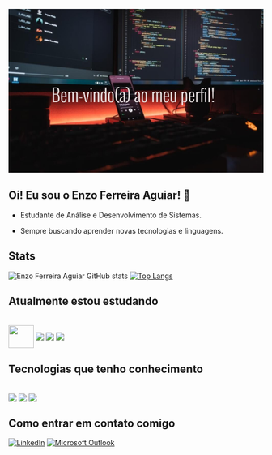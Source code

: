 ![Banner_GitHub](https://github.com/EnzoFerreiraAguiar/EnzoFerreiraAguiar/blob/main/Banner_GitHub.jpg)


## Oi! Eu sou o Enzo Ferreira Aguiar! 👋

- Estudante de Análise e Desenvolvimento de Sistemas.

- Sempre buscando aprender novas tecnologias e linguagens.


## Stats
![Enzo Ferreira Aguiar GitHub stats](https://github-readme-stats.vercel.app/api?username=EnzoFerreiraAguiar&show_icons=true&theme=dark)
[![Top Langs](https://github-readme-stats.vercel.app/api/top-langs/?username=EnzoFerreiraAguiar&layout=compact&theme=dark)](https://github.com/anuraghazra/github-readme-stats)



## Atualmente estou estudando
<div style="display align inline_block"><br/>
  <img align="center" height= "45" width= "50" src="https://cdn.jsdelivr.net/gh/devicons/devicon/icons/html5/html5-original.svg" />
   <img align="center" src="https://img.shields.io/badge/CSS3-1572B6?style=for-the-badge&logo=css3&logoColor=white" />
   <img align="center" src="https://img.shields.io/badge/JavaScript-323330?style=for-the-badge&logo=javascript&logoColor=F7DF1E" />
   <img align="center" src="<img src=https://cdn.jsdelivr.net/gh/devicons/devicon/icons/html5/html5-original.svg" />
</div>
   


## Tecnologias que tenho conhecimento
<div style="display align inline_block"><br/>
   <img align="center" src="https://img.shields.io/badge/CSS3-1572B6?style=for-the-badge&logo=css3&logoColor=white" />
   <img align="center" src="https://img.shields.io/badge/JavaScript-323330?style=for-the-badge&logo=javascript&logoColor=F7DF1E" />
   <img align="center" src="<img src=https://cdn.jsdelivr.net/gh/devicons/devicon/icons/html5/html5-original.svg" />
</div>                                                                                                                        
                                                                                                                                                                                               
                                                                                                                       
## Como entrar em contato comigo

[![LinkedIn](https://icons8.com.br/icon/13930/linkedin)](https://www.linkedin.com/in/enzo-ferreira-aguiar-/)
[![Microsoft Outlook](https://img.shields.io/badge/Microsoft_Outlook-0078D4?style=for-the-badge&logo=microsoft-outlook&logoColor=white)](mailto:enzoferreiraaaguiar@outlook.com.br)

